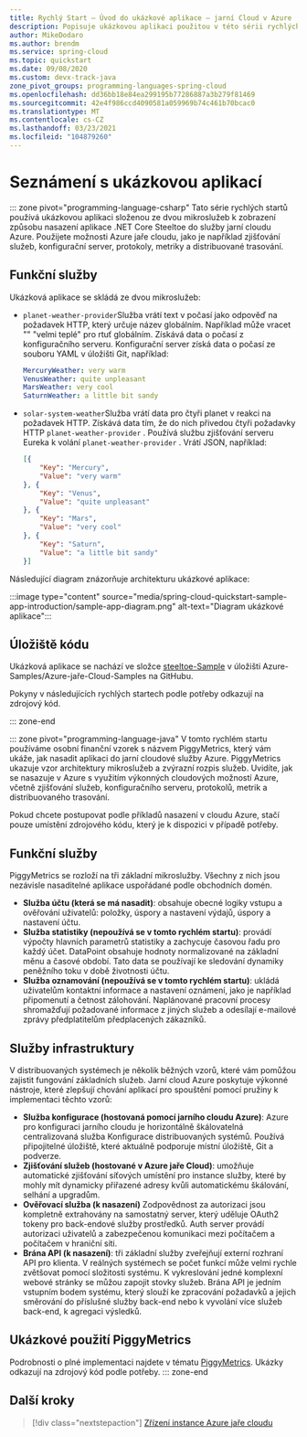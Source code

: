 ```yaml
---
title: Rychlý Start – Úvod do ukázkové aplikace – jarní Cloud v Azure
description: Popisuje ukázkovou aplikaci použitou v této sérii rychlých startů pro nasazení do jarního cloudu Azure.
author: MikeDodaro
ms.author: brendm
ms.service: spring-cloud
ms.topic: quickstart
ms.date: 09/08/2020
ms.custom: devx-track-java
zone_pivot_groups: programming-languages-spring-cloud
ms.openlocfilehash: dd36bb18e84ea299195b77286887a3b279f81469
ms.sourcegitcommit: 42e4f986ccd4090581a059969b74c461b70bcac0
ms.translationtype: MT
ms.contentlocale: cs-CZ
ms.lasthandoff: 03/23/2021
ms.locfileid: "104879260"
---
```

# <a name="introduction-to-the-sample-app"></a>Seznámení s ukázkovou aplikací

::: zone pivot="programming-language-csharp"
Tato série rychlých startů používá ukázkovou aplikaci složenou ze dvou mikroslužeb k zobrazení způsobu nasazení aplikace .NET Core Steeltoe do služby jarní cloudu Azure. Použijete možnosti Azure jaře cloudu, jako je například zjišťování služeb, konfigurační server, protokoly, metriky a distribuované trasování.

## <a name="functional-services"></a>Funkční služby

Ukázková aplikace se skládá ze dvou mikroslužeb:

* `planet-weather-provider`Služba vrátí text v počasí jako odpověď na požadavek HTTP, který určuje název globálním. Například může vracet "" "velmi teplé" pro rtuť globálním. Získává data o počasí z konfiguračního serveru. Konfigurační server získá data o počasí ze souboru YAML v úložišti Git, například:

  ```yaml
  MercuryWeather: very warm
  VenusWeather: quite unpleasant
  MarsWeather: very cool
  SaturnWeather: a little bit sandy
  ```

* `solar-system-weather`Služba vrátí data pro čtyři planet v reakci na požadavek HTTP. Získává data tím, že do nich přivedou čtyři požadavky HTTP `planet-weather-provider` . Používá službu zjišťování serveru Eureka k volání `planet-weather-provider` . Vrátí JSON, například:

  ```json
  [{
      "Key": "Mercury",
      "Value": "very warm"
  }, {
      "Key": "Venus",
      "Value": "quite unpleasant"
  }, {
      "Key": "Mars",
      "Value": "very cool"
  }, {
      "Key": "Saturn",
      "Value": "a little bit sandy"
  }]
  ```

Následující diagram znázorňuje architekturu ukázkové aplikace:

:::image type="content" source="media/spring-cloud-quickstart-sample-app-introduction/sample-app-diagram.png" alt-text="Diagram ukázkové aplikace":::

## <a name="code-repository"></a>Úložiště kódu

Ukázková aplikace se nachází ve složce [steeltoe-Sample](https://github.com/Azure-Samples/Azure-Spring-Cloud-Samples/tree/master/steeltoe-sample) v úložišti Azure-Samples/Azure-jaře-Cloud-Samples na GitHubu.

Pokyny v následujících rychlých startech podle potřeby odkazují na zdrojový kód.

::: zone-end

::: zone pivot="programming-language-java"
V tomto rychlém startu používáme osobní finanční vzorek s názvem PiggyMetrics, který vám ukáže, jak nasadit aplikaci do jarní cloudové služby Azure. PiggyMetrics ukazuje vzor architektury mikroslužeb a zvýrazní rozpis služeb. Uvidíte, jak se nasazuje v Azure s využitím výkonných cloudových možností Azure, včetně zjišťování služeb, konfiguračního serveru, protokolů, metrik a distribuovaného trasování.

Pokud chcete postupovat podle příkladů nasazení v cloudu Azure, stačí pouze umístění zdrojového kódu, který je k dispozici v případě potřeby.

## <a name="functional-services"></a>Funkční služby

PiggyMetrics se rozloží na tři základní mikroslužby. Všechny z nich jsou nezávisle nasaditelné aplikace uspořádané podle obchodních domén.

* **Služba účtu (která se má nasadit)**: obsahuje obecné logiky vstupu a ověřování uživatelů: položky, úspory a nastavení výdajů, úspory a nastavení účtu.
* **Služba statistiky (nepoužívá se v tomto rychlém startu)**: provádí výpočty hlavních parametrů statistiky a zachycuje časovou řadu pro každý účet. DataPoint obsahuje hodnoty normalizované na základní měnu a časové období. Tato data se používají ke sledování dynamiky peněžního toku v době životnosti účtu.
* **Služba oznamování (nepoužívá se v tomto rychlém startu)**: ukládá uživatelům kontaktní informace a nastavení oznámení, jako je například připomenutí a četnost zálohování. Naplánované pracovní procesy shromažďují požadované informace z jiných služeb a odesílají e-mailové zprávy předplatitelům předplacených zákazníků.

## <a name="infrastructure-services"></a>Služby infrastruktury

V distribuovaných systémech je několik běžných vzorů, které vám pomůžou zajistit fungování základních služeb. Jarní cloud Azure poskytuje výkonné nástroje, které zlepšují chování aplikací pro spouštění pomocí pružiny k implementaci těchto vzorů: 

* **Služba konfigurace (hostovaná pomocí jarního cloudu Azure)**: Azure pro konfiguraci jarního cloudu je horizontálně škálovatelná centralizovaná služba Konfigurace distribuovaných systémů. Používá připojitelné úložiště, které aktuálně podporuje místní úložiště, Git a podverze.
* **Zjišťování služeb (hostované v Azure jaře Cloud)**: umožňuje automatické zjišťování síťových umístění pro instance služby, které by mohly mít dynamicky přiřazené adresy kvůli automatickému škálování, selhání a upgradům.
* **Ověřovací služba (k nasazení)** Zodpovědnost za autorizaci jsou kompletně extrahovány na samostatný server, který uděluje OAuth2 tokeny pro back-endové služby prostředků. Auth server provádí autorizaci uživatelů a zabezpečenou komunikaci mezi počítačem a počítačem v hraniční síti.
* **Brána API (k nasazení)**: tři základní služby zveřejňují externí rozhraní API pro klienta. V reálných systémech se počet funkcí může velmi rychle zvětšovat pomocí složitosti systému. K vykreslování jedné komplexní webové stránky se můžou zapojit stovky služeb. Brána API je jedním vstupním bodem systému, který slouží ke zpracování požadavků a jejich směrování do příslušné služby back-end nebo k vyvolání více služeb back-end, k agregaci výsledků. 

## <a name="sample-usage-of-piggymetrics"></a>Ukázkové použití PiggyMetrics

Podrobnosti o plné implementaci najdete v tématu [PiggyMetrics](https://github.com/Azure-Samples/piggymetrics). Ukázky odkazují na zdrojový kód podle potřeby.
::: zone-end

## <a name="next-steps"></a>Další kroky

> [!div class="nextstepaction"]
> [Zřízení instance Azure jaře cloudu](spring-cloud-quickstart-provision-service-instance.md)
